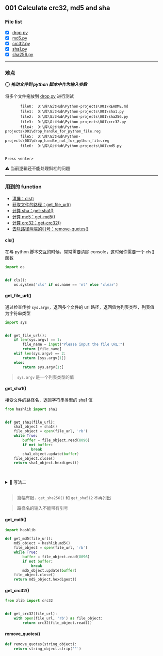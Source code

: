 ## 001 Calculate crc32, md5 and sha

### File list

- [x] [drop.py](drop.py)
- [x] [md5.py](md5.py)
- [x] [crc32.py](crc32.py)
- [x] [sha1.py](sha1.py)
- [x] [sha256.py](sha256.py)

---

### 难点

:o: ***拖动文件到 python 脚本中作为输入参数***

将多个文件拖放到 [drop.py](drop.py) 进行测试

```text
       file0:  D:\库\GitHub\Python-projects\001\README.md
       file1:  D:\库\GitHub\Python-projects\001\sha1.py
       file2:  D:\库\GitHub\Python-projects\001\sha256.py
       file3:  D:\库\GitHub\Python-projects\001\crc32.py
       file4:  D:\库\GitHub\Python-projects\001\drop_handle_for_python_file.reg
       file5:  D:\库\GitHub\Python-projects\001\drop_handle_not_for_python_file.reg
       file6:  D:\库\GitHub\Python-projects\001\md5.py


Press <enter>
```

:warning: 当前逻辑还不能处理斜杠的问题

---

### 用到的 function

- [清屏：cls()](#cls)
- [获取文件的路径：get_file_url()](#get-file-url)
- [计算 sha：get-sha1()](#get-sha1)
- [计算 me5：get-md5()](#get-md5)
- [计算 crc32：get-crc32()](#get-crc32)
- [去除路径两端的引号：remove-quotes()](#remove-quotes)



#### cls()

在与 python 脚本交互的时候，常常需要清除 console，这时候你需要一个 cls() 函数

```python
import os


def cls():
    os.system('cls' if os.name == 'nt' else 'clear')
```

#### get_file_url()

通过检查传参 `sys.argv`，返回多个文件的 url 路径，返回值为列表类型，列表值为字符串类型

```python
import sys


def get_file_url():
    if len(sys.argv) == 1:
        file_name = input("Please input the file URL:")
        return [file_name]
    elif len(sys.argv) == 2:
        return [sys.argv[1]]
    else:
        return sys.argv[1:]
```

> `sys.argv` 是一个列表类型的值

#### get_sha1()

接受文件的路径名，返回字符串类型的 sha1 值

```python
from hashlib import sha1


def get_sha1(file_url):
    sha1_object = sha1()
    file_object = open(file_url, 'rb')
    while True:
        buffer = file_object.read(8096)
        if not buffer:
            break
        sha1_object.update(buffer)
    file_object.close()
    return sha1_object.hexdigest()
```

&nbsp;<details><summary>:notebook_with_decorative_cover: 写法二</summary>
```python
from hashlib import sha1


def get_sha1(file_url):
    sha1_object = sha1()
    with open(file_url, 'rb') as f:
        sha1_object.update(f.read())
    return sha1_object.hexdigest()
```
&nbsp;</details>
&nbsp;

> 篇幅有限，`get_sha256()` 和 `get_sha512` 不再列出

> 路径名的输入不能带有引号

#### get_md5()

```python
import hashlib

def get_md5(file_url):
    md5_object = hashlib.md5()
    file_object = open(file_url, 'rb')
    while True:
        buffer = file_object.read(8096)
        if not buffer:
            break
        md5_object.update(buffer)
    file_object.close()
    return md5_object.hexdigest()
```

#### get_crc32()

```python
from zlib import crc32


def get_crc32(file_url):
    with open(file_url, 'rb') as file_object:
        return crc32(file_object.read())
```

#### remove_quotes()

```python
def remove_quotes(string_object):
    return string_object.strip('"')
```

